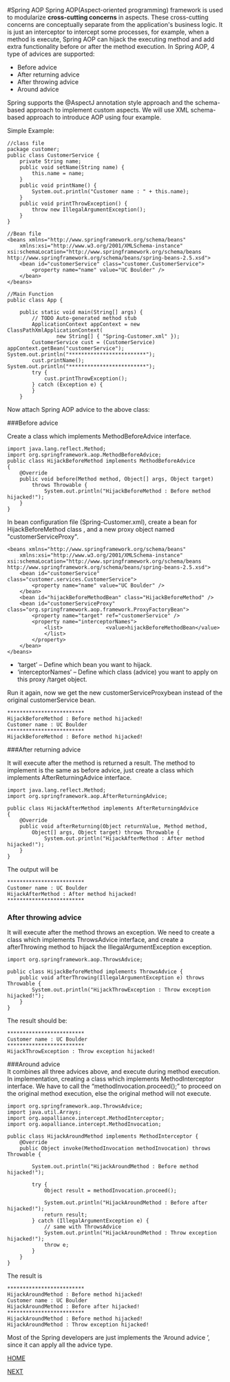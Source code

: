 #Spring AOP
Spring AOP(Aspect-oriented programming) framework is used to modularize **cross-cutting concerns** in aspects. These cross-cutting concerns are conceptually separate from the application's business logic. It is just an interceptor to intercept some processes, for example, when a method is execute, Spring AOP can hijack the executing method and add extra functionality before or after the method execution.
In Spring AOP, 4 type of advices are supported:

 - Before advice  
 - After returning advice
 - After throwing advice
 - Around advice   


Spring supports the @AspectJ annotation style approach and the schema-based approach to implement custom aspects.  We will use XML schema-based approach to introduce AOP using four example.

Simple Example:
```
//class file
package customer;
public class CustomerService {
	private String name;
	public void setName(String name) {
		this.name = name;
	}
	public void printName() {
		System.out.println("Customer name : " + this.name);
	}
	public void printThrowException() {
		throw new IllegalArgumentException();
	}
}

//Bean file
<beans xmlns="http://www.springframework.org/schema/beans"
	xmlns:xsi="http://www.w3.org/2001/XMLSchema-instance"	xsi:schemaLocation="http://www.springframework.org/schema/beans
http://www.springframework.org/schema/beans/spring-beans-2.5.xsd">
	<bean id="customerService" class="customer.CustomerService">
		<property name="name" value="UC Boulder" />
	</bean>
</beans>

//Main Function
public class App {

	public static void main(String[] args) {
		// TODO Auto-generated method stub
		ApplicationContext appContext = new ClassPathXmlApplicationContext(
				new String[] { "Spring-Customer.xml" });
		CustomerService cust = (CustomerService) appContext.getBean("customerService");		System.out.println("*************************");
		cust.printName();		System.out.println("*************************");
		try {
			cust.printThrowException();
		} catch (Exception e) {
		}
	}
```
Now attach Spring AOP advice to the above class:

###Before advice



Create a class which implements MethodBeforeAdvice interface.   

```
import java.lang.reflect.Method;
import org.springframework.aop.MethodBeforeAdvice;
public class HijackBeforeMethod implements MethodBeforeAdvice
{
	@Override
	public void before(Method method, Object[] args, Object target)
		throws Throwable {
	        System.out.println("HijackBeforeMethod : Before method hijacked!");
	}
}
```
In bean configuration file (Spring-Customer.xml), create a bean for HijackBeforeMethod class , and a new proxy object named "customerServiceProxy".  
```
<beans xmlns="http://www.springframework.org/schema/beans"
	xmlns:xsi="http://www.w3.org/2001/XMLSchema-instance"	xsi:schemaLocation="http://www.springframework.org/schema/beans        http://www.springframework.org/schema/beans/spring-beans-2.5.xsd">
	<bean id="customerService" class="customer.services.CustomerService">
		<property name="name" value="UC Boulder" />		
	</bean>
	<bean id="hijackBeforeMethodBean" class="HijackBeforeMethod" />
	<bean id="customerServiceProxy"                  class="org.springframework.aop.framework.ProxyFactoryBean">
		<property name="target" ref="customerService" />
		<property name="interceptorNames">
			<list>				<value>hijackBeforeMethodBean</value>
			</list>
		</property>
	</bean>
</beans>
```

 - ‘target’ – Define which bean you want to hijack.
 - ‘interceptorNames’ – Define which class (advice) you want to apply on this proxy /target object.   

Run it again, now we get the new customerServiceProxybean instead of the original customerService bean.
```
*************************
HijackBeforeMethod : Before method hijacked!
Customer name : UC Boulder
*************************
HijackBeforeMethod : Before method hijacked!
```
###After returning advice

It will execute after the method is returned a result. The method to implement is the same as before advice, just create a class which implements AfterReturningAdvice interface.
```
import java.lang.reflect.Method;
import org.springframework.aop.AfterReturningAdvice;

public class HijackAfterMethod implements AfterReturningAdvice
{
	@Override
	public void afterReturning(Object returnValue, Method method,
		Object[] args, Object target) throws Throwable {
	        System.out.println("HijackAfterMethod : After method hijacked!");
	}
}
```
The output will be
```
*************************
Customer name : UC Boulder
HijackAfterMethod : After method hijacked!
*************************
```
### After throwing advice
It will execute after the method throws an exception. We need to create a class which implements ThrowsAdvice interface, and create a afterThrowing method to hijack the IllegalArgumentException exception.
```
import org.springframework.aop.ThrowsAdvice;

public class HijackBeforeMethod implements ThrowsAdvice {
	public void afterThrowing(IllegalArgumentException e) throws Throwable {
		System.out.println("HijackThrowException : Throw exception hijacked!");
	}
}
```
The result should be:
```
*************************
Customer name : UC Boulder
*************************
HijackThrowException : Throw exception hijacked!
```
###Around advice  
It combines all three advices above, and execute during method execution. In implementation, creating a class which implements MethodInterceptor interface. We have to call the “methodInvocation.proceed();” to proceed on the original method execution, else the original method will not execute.
```
import org.springframework.aop.ThrowsAdvice;
import java.util.Arrays;
import org.aopalliance.intercept.MethodInterceptor;
import org.aopalliance.intercept.MethodInvocation;

public class HijackAroundMethod implements MethodInterceptor {
	@Override
	public Object invoke(MethodInvocation methodInvocation) throws Throwable {

		System.out.println("HijackAroundMethod : Before method hijacked!");

		try {
			Object result = methodInvocation.proceed();

			System.out.println("HijackAroundMethod : Before after hijacked!");
			return result;
		} catch (IllegalArgumentException e) {
			// same with ThrowsAdvice
			System.out.println("HijackAroundMethod : Throw exception hijacked!");
			throw e;
		}
	}
}
```
The result is
```
*************************
HijackAroundMethod : Before method hijacked!
Customer name : UC Boulder
HijackAroundMethod : Before after hijacked!
*************************
HijackAroundMethod : Before method hijacked!
HijackAroundMethod : Throw exception hijacked!
```
Most of the Spring developers are just implements the ‘Around advice ‘, since it can apply all the advice type.


[HOME](README.md)  
  
[NEXT](Spring_mvc.md)
